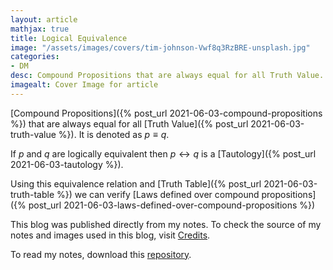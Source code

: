 ```yaml
---
layout: article
mathjax: true
title: Logical Equivalence
image: "/assets/images/covers/tim-johnson-Vwf8q3RzBRE-unsplash.jpg"
categories:
- DM
desc: Compound Propositions that are always equal for all Truth Value. It is denoted as $p \equiv q$. 
imagealt: Cover Image for article
---
```


[Compound Propositions]({% post_url 2021-06-03-compound-propositions %}) that are always equal for all [Truth Value]({% post_url 2021-06-03-truth-value %}). It is denoted as $p \equiv q$.

























































































































































































































































































































































































































If *p* and *q* are logically equivalent then $p \leftrightarrow q$ is a [Tautology]({% post_url 2021-06-03-tautology %}).

























































































































































































































































































































































































































Using this equivalence relation and [Truth Table]({% post_url 2021-06-03-truth-table %}) we can verify [Laws defined over compound propositions]({% post_url 2021-06-03-laws-defined-over-compound-propositions %})

This blog was published directly from my notes.
To check the source of my notes and images used in this blog, visit <a href="/credits.html" target="_blank">Credits</a>.

To read my notes, download this <a href="https://github.com/bovem/CS" target="blank">repository</a>.